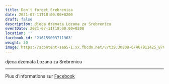 ```yaml
---
title: Don't forget Srebrenica
date: 2021-07-11T18:00:00+0200
draft: false
description: djeca dzemata Lozana za Srebrenicu
eventDate: 2021-07-11T18:00:00+0200
location: ''
facebook_id: '216159003711963'
weight: 30
image: https://scontent-sea5-1.xx.fbcdn.net/v/t39.30808-6/467911425_8702124949883247_8451066247417132989_n.jpg?_nc_cat=103&ccb=1-7&_nc_sid=9e60e4&_nc_ohc=8dQpb3jZuQwQ7kNvwEH3GVz&_nc_oc=AdmIUrJUta-Q4tAvV7Pga7T9U7k2gBLUMFwPYF3aM7lax4CNvD2GswgboMqAmg8f6mY&_nc_zt=23&_nc_ht=scontent-sea5-1.xx&edm=ABTKTjYEAAAA&_nc_gid=jf-E4kHj0Jhb4vW9B9vuQg&oh=00_AfU0ZYDpg_Rbpjbb7o5yvcUhWnBUM2zbgXsS69bk9u8Ezw&oe=689DF959
---
```


djeca dzemata Lozana za Srebrenicu

---

Plus d'informations sur [Facebook](https://facebook.com/events/216159003711963)